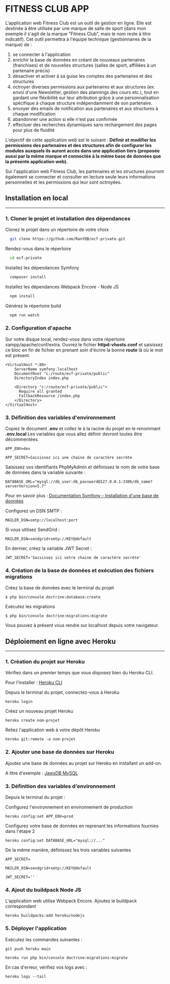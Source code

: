 
# FITNESS CLUB APP

L'application web Fitness Club est un outil de gestion en ligne. Elle est destinée à être utilisée par une marque de salle de sport (dans mon exemple il s'agit de la marque "Fitness Club", mais le nom reste à titre indicatif).
Cet outil permettra à l'équipe technique (gestionnaires de la marque) de :
1. se connecter à l'application
2. enrichir la base de données en créant de nouveaux partenaires (franchises) et de nouvelles structures (salles de sport, affiliées à un partenaire précis)
3. désactiver et activer à sa guise les comptes des partenaires et des structures
4. octroyer diverses permissions aux partenaires et aux structures (ex: envoi d'une Newsletter, gestion des plannings des cours etc.), tout en gardant une fléxibilité sur leur attribution grâce à une personnalisation spécifique à chaque structure indépendamment de son partenaire.
5. envoyer des emails de notification aux partenaires et aux structures à chaque modification
6. abandonner une action si elle n'est pas confirmée
7. effectuer des recherches dynamiques sans rechargement des pages pour plus de fluidité

L'objectif de cette application web est le suivant : **Définir et modifier les permissions des partenaires et des structures afin de configurer les modules auxquels ils auront accès dans une application tiers (proposée aussi par la même marque et connectée à la même base de données que la présente application web).**

Sur l'application web Fitness Club, les partenaires et les structures pourront également se connecter et consulter en lecture seule leurs informations personnelles et les permissions qui leur sont octroyées.


## **Installation en local**
------

### **1. Cloner le projet et installation des dépendances**


Clonez le projet dans un répertoire de votre choix

```bash
  git clone https://github.com/RanYQB/ecf-private.git
```

Rendez-vous dans le répertoire

```bash
  cd ecf-private
```

Installez les dépendances Symfony

```bash
  composer install
```

Installez les dépendances Webpack Encore - Node JS

```bash
  npm install
```

Générez le répertoire build

```bash
  npm run watch
```

### **2. Configuration d'apache**

Sur votre disque local, rendez-vous dans votre répertoire xampp/apache/conf/extra.
Ouvrez le fichier **httpd-vhosts.conf** et saisissez ce bloc en fin de fichier en prenant soin d'écrire la bonne **route** là où le mot est présent.

```
<VirtualHost *:80>
    ServerName symfony.localhost
    DocumentRoot "c:/route/ecf-private/public"
    DirectoryIndex index.php
		    
    <Directory "c:/route/ecf-private/public">
	  Require all granted
	  FallbackResource /index.php
    </Directory>
</VirtualHost>
```

### **3. Définition des variables d'environnement**

Copiez le document **.env** et collez le à la racine du projet en le renommant **.env.local**
Les variables que vous allez définir devront toutes être décommentées.

`APP_ENV=dev`

`APP_SECRET=Saisissez ici une chaine de caractère secrète`

Saisissez vos identifiants PhpMyAdmin et définissez le nom de votre base de données dans la variable suivante :

`DATABASE_URL="mysql://db_user:db_password@127.0.0.1:3306/db_name?serverVersion=5.7"`

Pour en savoir plus :
[Documentation Symfony - Installation d'une base de données ](https://symfony.com/doc/current/doctrine.html#installing-doctrine)

Configurez un DSN SMTP :

`MAILER_DSN=smtp://localhost:port`

Si vous utilisez SendGrid :

`MAILER_DSN=sendgrid+smtp://KEY@default`

En dernier, créez la variable JWT Secret :

`JWT_SECRET='Saisissez ici votre chaine de caractère secrète'`

### **4. Création de la base de données et exécution des fichiers migrations**

Créez la base de données avec le terminal du projet
```
$ php bin/console doctrine:database:create
```

Exécutez les migrations
```
$ php bin/console doctrine:migrations:migrate
```
Vous pouvez à présent vous rendre sur localhost depuis votre navigateur.

## **Déploiement en ligne avec Heroku**
------

### **1. Création du projet sur Heroku**

Vérifiez dans un premier temps que vous disposez bien du Heroku CLI.

Pour l'installer : [Heroku CLI](https://devcenter.heroku.com/articles/heroku-cli)

Depuis le terminal du projet, connectez-vous à Heroku

```
heroku login
```
Créez un nouveau projet Heroku

```
heroku create nom-projet
```
Reliez l'application web à votre dépôt Heroku

```
heroku git:remote -a nom-projet
```


### **2. Ajouter une base de données sur Heroku**

Ajoutez une base de données au projet sur Heroku en installant un add-on.

A titre d'exemple : [JawsDB MySQL](https://elements.heroku.com/addons/jawsdb)

### **3. Définition des variables d'environnement**

Depuis le terminal du projet :

Configurez l'environnement en environnement de production
```
heroku config:set APP_ENV=prod 
```
Configurez votre base de données en reprenant les informations fournies dans l'étape 2
```
heroku config:set DATABASE_URL="mysql://..."
```
De la même manière, définissez les trois variables suivantes

`APP_SECRET=`

`MAILER_DSN=sendgrid+smtp://KEY@default`

`JWT_SECRET=''`


### **4. Ajout du buildpack Node JS**

L'application web utilise Webpack Encore. Ajoutez le buildpack correspondant

```
heroku buildpacks:add heroku/nodejs
```

### **5. Déployer l'application**

Exécutez les commandes suivantes :
```
git push heroku main

heroku run php bin/console doctrine:migrations:migrate
```

En cas d'erreur, vérifiez vos logs avec :
```
heroku logs --tail
```